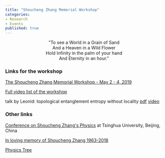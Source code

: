 ```yaml
---
title: "Shoucheng Zhang Memorial Workshop"
categories:
- Research
- Events
published: true
---
```


<center>
"To see a World in a Grain of Sand
<br>
And a Heaven in a Wild Flower
<br>
Hold Infinity in the palm of your hand
<br>
And Eternity in an hour."
<br>
</center>

<!-- more -->

### Links for the workshop

[The Shoucheng Zhang Memorial Workshop - May 2 - 4, 2019](https://glam.stanford.edu/Shoucheng_Zhang_Memorial_Workshop)

[Full video list of the workshop](https://www.youtube.com/watch?v=5TOKuu2AnKI&list=PLPhzsVvZwOWfbeysomvHFm2n6XR9bMiT1)

talk by Leonid: topological entanglement entropy without locality
[pdf](https://glam.stanford.edu/sites/g/files/sbiybj10026/f/may3-2-3_pryadko.pdf)
[video](https://www.youtube.com/watch?v=BlDsVl1Qv3U)


### Other links

[Conference on Shoucheng Zhang's Physics](https://www.tsinghua.edu.cn/publish/casen/1253/2019/20190411094005986693229/20190411094005986693229_.html)
at Tsinghua University, Beijing, China


[In loving memory of Shoucheng Zhang 1963-2018](https://www.sczhangmemorial.com/)

[Physics Tree](https://academictree.org/physics/tree.php?pid=77936)